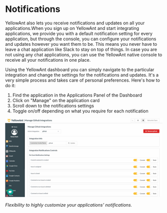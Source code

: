 # Notifications

YellowAnt also lets you receive notifications and updates on all your applications.When you sign up on YellowAnt and start integrating applications, we provide you with a default notification setting for every application, but through the console, you can configure your notifications and updates however you want them to be. This means you never have to leave a chat application like Slack to stay on top of things. In case you are not using any chat applications, you can use the YellowAnt native console to receive all your notifications in one place.

Using the YellowAnt dashboard you can simply navigate to the particular integration and change the settings for the notifications and updates. It's a very simple process and takes care of personal preferences. Here's how to do it:

1. Find the application in the Applications Panel of the Dashboard
2. Click on "Manage" on the application card 
3. Scroll down to the notifications settings
4. Toggle on/off depending on what you require for each notification

![](.gitbook/assets/appsettings.jpg)

_Flexibility to highly customize your applications' notifications._


